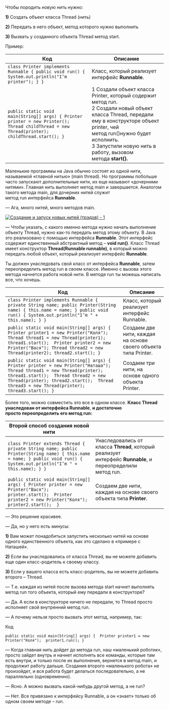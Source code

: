 Чтобы породить новую нить нужно:

**1)** Создать объект класса Thread (нить)

**2)** Передать в него объект, метод которого нужно выполнить

**3)** Вызвать у созданного объекта Thread метод start.

Пример:

|Код|Описание|
|---|---|
|`class Printer implements Runnable { public void run() { System.out.println("I’m printer"); } }`|Класс, который реализует интерфейс **Runnable**.|
|`public static void main(String[] args) { Printer printer = new Printer(); Thread childThread = new Thread(printer); childThread.start(); }`|1 Создали объект класса Printer, который содержит метод run.  <br>2 Создали новый объект класса Thread, передали ему в конструкторе объект printer, чей метод run()нужно будет исполнить.  <br>3 Запустили новую нить в работу, вызовом метода **start().**|

Маленькие программы на Java обычно состоят из одной нити, называемой «главной нитью» (main thread). Но программы побольше часто запускают дополнительные нити, их еще называют «дочерними нитями». Главная нить выполняет метод main и завершается. Аналогом такого метода main, для дочерних нитей служит метод run интерфейса **Runnable**.

— Ага, много нитей, много методов main.

[![Создание и запуск новых нитей (трэдов) - 1](https://cdn.javarush.com/images/article/8e544491-c43f-4c11-9cf8-d33a9a153c3d/800.webp)](https://cdn.javarush.com/images/article/8e544491-c43f-4c11-9cf8-d33a9a153c3d/original.jpeg)

— Чтобы указать, с какого именно метода нужно начать выполнение объекту Thread, нужно как-то передать метод этому объекту. В Java это реализовано с помощью интерфейса **Runnable**. Этот интерфейс содержит единственный абстрактный метод – **void run()**. Класс Thread имеет конструктор **Thread(Runnable runnable)**, в который можно передать любой объект, который реализует интерфейс **Runnable**.

Ты должен унаследовать свой класс от интерфейса **Runnable**, затем переопределить метод run в своем классе. Именно с вызова этого метода начнется работа новой нити. В методе run ты можешь написать все, что хочешь.

|Код|Описание|
|---|---|
|`class Printer implements Runnable { private String name; public Printer(String name) { this.name = name; } public void run() { System.out.println("I’m " + this.name); } }`|Класс, который реализует интерфейс Runnable.|
|`public static void main(String[] args) { Printer printer1 = new Printer("Коля"); Thread thread1 = new Thread(printer1); thread1.start();  Printer printer2 = new Printer("Вася"); Thread thread2 = new Thread(printer2); thread2.start(); }`|Создаем две нити, каждая на основе своего объекта типа Printer.|
|`public static void main(String[] args) { Printer printer = new Printer("Наташа");  Thread thread1 = new Thread(printer); thread1.start();  Thread thread2 = new Thread(printer); thread2.start();  Thread thread3 = new Thread(printer); thread3.start(); }`|Создаем три нити, на основе одного объекта Printer.|

Более того, можно совместить это все в одном классе. **Класс Thread унаследован от интерфейса Runnable**, **и достаточно просто переопределить его метод run:**

|Второй способ создания новой нити||
|---|---|
|`class Printer extends Thread { private String name; public Printer(String name) { this.name = name; } public void run() { System.out.println("I’m " + this.name); } }`|Унаследовались от класса **Thread**, который реализует интерфейс **Runnable**, и переопределили метод run.|
|`public static void main(String[] args) { Printer printer = new Printer("Вася"); printer.start();  Printer printer2 = new Printer("Коля"); printer2.start();  }`|Создаем две нити, каждая на основе своего объекта типа **Printer**.|

— Это решение красивее.

— Да, но у него есть минусы:

**1)** Вам может понадобиться запустить несколько нитей на основе одного единственного объекта, как это сделано в «примере с Наташей».

**2)** Если вы унаследовались от класса Thread, вы не можете добавить еще один класс-родитель к своему классу.

**3)** Если у вашего класса есть класс-родитель, вы не можете добавить второго – Thread.

— Т.е. каждая из нитей после вызова метода start начнет выполнять метод run того объекта, который ему передали в конструкторе?

— Да. А если в конструкторе ничего не передали, то Thread просто исполняет свой внутренний метод run.

— А почему нельзя просто вызвать этот метод, например, так:

Код

`public static void main(String[] args) {  Printer printer1 = new Printer("Коля");  printer1.run(); }`

— Когда главная нить дойдет до метода run, наш «маленький роботик», просто зайдет внутрь и начнет исполнять все команды, которые там есть внутри, и только после их выполнения, вернется в метод main, и продолжит работу дальше. Создания второго «маленького робота» не произойдет, и вся работа будет делаться последовательно, а не параллельно (одновременно).

— Ясно. А можно вызвать какой-нибудь другой метод, а не run?

— Нет. Все привязано к интерфейсу Runnable, а он «знает» только об одном своем методе – run.